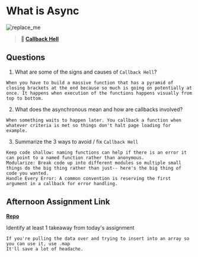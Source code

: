# What is Async

![replace_me](https://codeworks.blob.core.windows.net/public/assets/img/illustrations/placeholder.svg)

> **📖 [Callback Hell](https://codeworksacademy.com/fs-student-guide/resources/wk4/01-Callbacks)**

## Questions

1. What are some of the signs and causes of `Callback Hell`?
```
When you have to build a massive function that has a pyramid of closing brackets at the end because so much is going on potentially at once. It happens when execution of the functions happens visually from top to bottom.
```
2. What does the asynchronous mean and how are callbacks involved?
```
When something waits to happen later. You callback a function when whatever criteria is met so things don't halt page loading for example.
```
3. Summarize the 3 ways to avoid / fix `Callback Hell`
```
Keep code shallow: naming functions can help if there is an error it can point to a named function rather than anonymous.
Modularize: Break code up into different modules so multiple small things do the big thing rather than just-- here's the big thing of code you wanted.
Handle Every Error: A common convention is reserving the first argument in a callback for error handling.
```
## Afternoon Assignment Link

**[Repo](https://github.com/ksquaredcoding/trivia-lab)**

Identify at least 1 takeaway from today's assignment
```
If you're pulling the data over and trying to insert into an array so you can use it, use .map
It'll save a lot of headache.
```